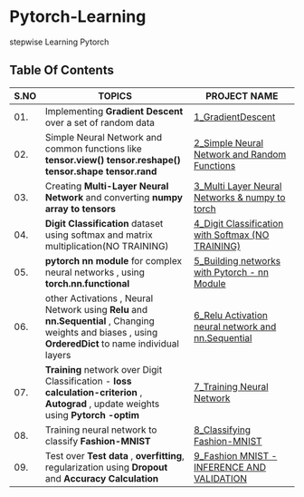 # Pytorch-Learning
stepwise Learning Pytorch

## Table Of Contents

|S.NO|                               TOPICS                                                 | PROJECT NAME      |
|----|--------------------------------------------------------------------------------------|-------------------|
|01. |Implementing **Gradient Descent** over a set of random data          |[1_GradientDescent](https://github.com/AkankshaShrimal/Pytorch-Learning/blob/master/1_GradientDescent.ipynb)      |
|02. |Simple Neural Network and common functions like **tensor.view() tensor.reshape()  tensor.shape tensor.rand**      |[2_Simple Neural Network and Random Functions](https://github.com/AkankshaShrimal/Pytorch-Learning/blob/master/2_Simple%20Neural%20Network%20and%20Random%20Functions.ipynb)     |                                          
|03. |Creating **Multi-Layer Neural Network** and converting **numpy array to tensors**     |[3_Multi Layer Neural Networks & numpy to torch](https://github.com/AkankshaShrimal/Pytorch-Learning/blob/master/3_Multi%20Layer%20Neural%20Networks%20%26%20numpy%20to%20torch.ipynb)  |
|04. | **Digit Classification** dataset using softmax and matrix multiplication(NO TRAINING) |[4_Digit Classification with Softmax (NO TRAINING)](https://github.com/AkankshaShrimal/Pytorch-Learning/blob/master/4_Digit%20Classification%20with%20Softmax%20(%20NO%20TRAINING).ipynb)  |
|05. | **pytorch nn module** for complex neural networks , using **torch.nn.functional**      |[5_Building networks with Pytorch - nn Module](https://github.com/AkankshaShrimal/Pytorch-Learning/blob/master/5_Building%20networks%20with%20Pytorch%20-%20nn%20Module.ipynb)       |
|06. |other Activations , Neural Network using **Relu** and **nn.Sequential** , Changing weights and biases , using **OrderedDict** to name individual layers       |[6_Relu Activation neural network and nn.Sequential](https://github.com/AkankshaShrimal/Pytorch-Learning/blob/master/6_Relu%20Activation%20neural%20network%20and%20nn.Sequential.ipynb)  |
|07. |**Training** network over Digit Classification  - **loss calculation-criterion** , **Autograd** , update weights using **Pytorch -optim**      |[7_Training Neural Network](https://github.com/AkankshaShrimal/Pytorch-Learning/blob/master/7_Training%20Neural%20Network.ipynb)|
|08. |Training neural network to classify **Fashion-MNIST**      | [8_Classifying Fashion-MNIST](https://github.com/AkankshaShrimal/Pytorch-Learning/blob/master/8_Classifying%20Fashion-MNIST.ipynb)|
|09. |Test over **Test data** , **overfitting**, regularization using **Dropout** and **Accuracy Calculation** |[9_Fashion MNIST - INFERENCE AND VALIDATION](https://github.com/AkankshaShrimal/Pytorch-Learning/blob/master/9_Fashion%20MNIST%20-%20INFERENCE%20AND%20VALIDATION.ipynb)    |
